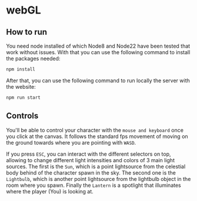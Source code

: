 # webGL
## How to run
You need node installed of which Node8 and Node22 have been tested that work without issues.
With that you can use the following command to install the packages needed:
```bash
npm install
```
After that, you can use the following command to run locally the server with the website:
```bash
npm run start
```
## Controls
You'll be able to control your character with the `mouse and keyboard` once
you click at the canvas. It follows the standard fps movement of moving on the ground
towards where you are pointing with `WASD`.

If you press `ESC`, you can interact with the different selectors on top, allowing to
change different light intensities and colors of 3 main light sources. The first is the `Sun`,
which is a point lightsource from the celestial body behind of the character spawn in the sky.
The second one is the `Lightbulb`, which is another point lightsource from the lightbulb object
in the room where you spawn. Finally the `Lantern` is a spotlight that illuminates where the player (You)
is looking at.

